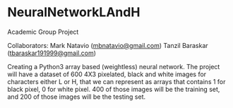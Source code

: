 # NeuralNetworkLAndH

Academic Group Project

Collaborators:
Mark Natavio (mbnatavio@gmail.com)
Tanzil Baraskar (tbaraskar191999@gmail.com)

Creating a Python3 array based (weightless) neural network. The project will have a dataset of 600 4X3 pixelated, black and white images for characters either L or H, that we can represent as arrays that contains 1 for black pixel, 0 for white pixel. 400 of those images will be the training set, and 200 of those images will be the testing set.
